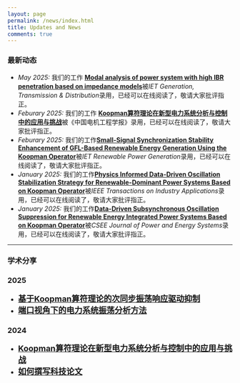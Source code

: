 ```yaml
---
layout: page
permalink: /news/index.html
title: Updates and News
comments: true
---
```


### 最新动态

- *May 2025:* 我们的工作 [**Modal analysis of power system with high IBR penetration based on impedance models**](https://ietresearch.onlinelibrary.wiley.com/doi/10.1049/gtd2.70059/)被*IET Generation, Transmission & Distribution*录用，已经可以在线阅读了，敬请大家批评指正。
- *Feburary 2025:* 我们的工作 [**Koopman算符理论在新型电力系统分析与控制中的应用与挑战**](https://kns.cnki.net/kcms2/article/abstract?v=YHRUfPYi6NNxh8tFFrkZgEjVtJP0jcVbqHzx7AJ3NoTNHUGUZksdNDJ9blmzgKjyk18ttRPIv8FH94nvoJNHdY-e9pmHl2kROszzU62B1mcMaooBUjRlRZfKJfOI3dKaS-U7DwtIi7n43TEERgDRkIgNzYLloCz_vqEufn4rsjPHYYx5AcWrmzgCjW7RgTRo&uniplatform=NZKPT&language=CHS/)被《中国电机工程学报》录用，已经可以在线阅读了，敬请大家批评指正。
- *Feburary 2025:* 我们的工作[**Small-Signal Synchronization Stability Enhancement of GFL-Based Renewable Energy Generation Using the Koopman Operator**](https://ietresearch.onlinelibrary.wiley.com/doi/10.1049/rpg2.70014/)被*IET Renewable Power Generation*录用，已经可以在线阅读了，敬请大家批评指正。
- *January 2025:* 我们的工作[**Physics Informed Data-Driven Oscillation Stabilization Strategy for Renewable-Dominant Power Systems Based on Koopman Operator**](https://ieeexplore.ieee.org/document/10841951/)被*IEEE Transactions on Industry Applications*录用，已经可以在线阅读了，敬请大家批评指正。
- *January 2025:* 我们的工作[**Data-Driven Subsynchronous Oscillation Suppression for Renewable Energy Integrated Power Systems Based on Koopman Operator**](https://ieeexplore.ieee.org/document/10838276/)被*CSEE Journal of Power and Energy Systems*录用，已经可以在线阅读了，敬请大家批评指正。


---


### 学术分享

### 2025

- [<b><font size=4>基于Koopman算符理论的次同步振荡响应驱动抑制</font></b>](https://lezheng.org/news/Data-Driven-SSO-Suppression-CSEEJPES/)
- [<b><font size=4>端口视角下的电力系统振荡分析方法</font></b>](https://lezheng.org/news/port-review/)


### 2024

- [<b><font size=4>Koopman算符理论在新型电力系统分析与控制中的应用与挑战</font></b>](https://lezheng.org/news/koopman-review/)
- [<b><font size=4>如何撰写科技论文</font></b>](https://lezheng.org/news/how-to-write-paper/)

